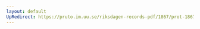 ```yaml
---
layout: default
UpRedirect: https://pruto.im.uu.se/riksdagen-records-pdf/1867/prot-1867--fk--118/prot-1867--fk--118_011.pdf
---
```

